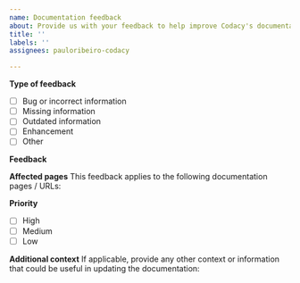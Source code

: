 ```yaml
---
name: Documentation feedback
about: Provide us with your feedback to help improve Codacy's documentation
title: ''
labels: ''
assignees: pauloribeiro-codacy

---
```


**Type of feedback**
- [ ] Bug or incorrect information
- [ ] Missing information
- [ ] Outdated information
- [ ] Enhancement
- [ ] Other

**Feedback**


**Affected pages**
This feedback applies to the following documentation pages / URLs:


**Priority**
- [ ] High
- [ ] Medium
- [ ] Low

**Additional context**
If applicable, provide any other context or information that could be useful in updating the documentation:
